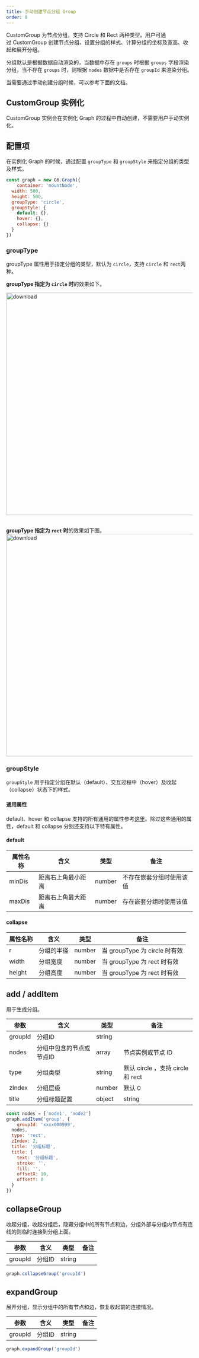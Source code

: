 ```yaml
---
title: 手动创建节点分组 Group
order: 8
---
```


CustomGroup 为节点分组，支持 Circle 和 Rect 两种类型。用户可通过 CustomGroup 创建节点分组、设置分组的样式、计算分组的坐标及宽高、收起和展开分组。

分组默认是根据数据自动渲染的，当数据中存在 `groups` 时根据 `groups` 字段渲染分组，当不存在 `groups` 时，则根据 `nodes` 数据中是否存在 `groupId` 来渲染分组。

当需要通过手动创建分组时候，可以参考下面的文档。

## CustomGroup 实例化
CustomGroup 实例会在实例化 Graph 的过程中自动创建，不需要用户手动实例化。

## 配置项
在实例化 Graph 的时候，通过配置 `groupType` 和 `groupStyle` 来指定分组的类型及样式。
```javascript
const graph = new G6.Graph({
	container: 'mountNode',
  width: 500,
  height: 500,
  groupType: 'circle',
  groupStyle: {
    default: {},
    hover: {},
    collapse: {} 
  }
})
```

### groupType
groupType 属性用于指定分组的类型，默认为 `circle`，支持 `circle` 和 `rect`两种。

**groupType 指定为 `circle` 时**的效果如下。<br />

<img src='https://cdn.nlark.com/yuque/0/2019/gif/244306/1568080532182-5b70448c-ee95-4fdc-81ca-ffac68535c72.gif#align=left&display=inline&height=533&name=group2.gif&originHeight=533&originWidth=763&search=&size=261828&status=done&width=763' alt='download' width='600'/>

<br />**groupType 指定为 `rect` 时**的效果如下图。<br />
<img src='https://cdn.nlark.com/yuque/0/2019/gif/244306/1568080506714-79dc8f77-1423-4065-9212-918add95d3df.gif#align=left&display=inline&height=415&name=3.gif&originHeight=415&originWidth=514&search=&size=84184&status=done&width=514' alt='download' width='600'/>

### groupStyle
`groupStyle` 用于指定分组在默认（default）、交互过程中（hover）及收起（collapse）状态下的样式。

#### 通用属性
default、hover 和 collapse 支持的所有通用的属性参考[这里](https://www.yuque.com/antv/g6/ffzwfp)。除过这些通用的属性，default 和 collapse 分别还支持以下特有属性。

#### default
| 属性名称 | 含义 | 类型 | 备注 |
| --- | --- | --- | --- |
| minDis | 距离右上角最小距离 | number | 不存在嵌套分组时使用该值 |
| maxDis | 距离右上角最大距离 | number | 存在嵌套分组时使用该值 |


#### collapse
| 属性名称 | 含义 | 类型 | 备注 |
| --- | --- | --- | --- |
| r | 分组的半径 | number | 当 groupType 为 circle 时有效 |
| width | 分组宽度 | number | 当 groupType 为 rect 时有效 |
| height | 分组高度 | number | 当 groupType 为 rect 时有效 |


## add / addItem
用于生成分组。

| 参数 | 含义 | 类型 | 备注 |
| --- | --- | --- | --- |
| groupId | 分组ID | string |  |
| nodes | 分组中包含的节点或节点ID | array | 节点实例或节点 ID |
| type | 分组类型 | string | 默认 circle ，支持 circle 和 rect |
| zIndex | 分组层级 | number | 默认 0 |
| title | 分组标题配置 | object | string | 为 string 类型时，不能配置其他属性，为 object 时的配置参考[这里](https://www.yuque.com/antv/g6/inxeg8#07gsB) |

```javascript
const nodes = ['node1', 'node2']
graph.addItem('group', {
	groupId: 'xxxx000999',
  nodes,
  type: 'rect',
  zIndex: 2,
  title: '分组标题',
  title: {
  	text: '分组标题',
    stroke: '',
    fill: '',
    offsetX: 10,
    offsetY: 0
  }
})
```
## collapseGroup
收起分组，收起分组后，隐藏分组中的所有节点和边，分组外部与分组内节点有连线的则临时连接到分组上面。

| 参数 | 含义 | 类型 | 备注 |
| --- | --- | --- | --- |
| groupId | 分组ID | string |  |


```javascript
graph.collapseGroup('groupId')
```

## expandGroup
展开分组，显示分组中的所有节点和边，恢复收起前的连接情况。

| 参数 | 含义 | 类型 | 备注 |
| --- | --- | --- | --- |
| groupId | 分组ID | string |  |


```javascript
graph.expandGroup('groupId')
```

